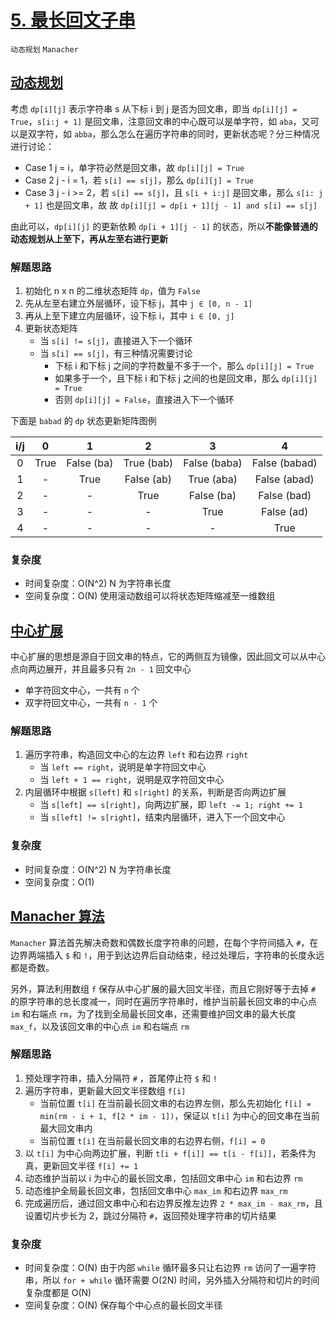 # [5. 最长回文子串](https://leetcode-cn.com/problems/longest-palindromic-substring/solution/zui-chang-hui-wen-zi-chuan-by-leetcode-solution/)

`动态规划` `Manacher`

## [动态规划](https://leetcode-cn.com/problems/longest-palindromic-substring/solution/5-zui-chang-hui-wen-zi-chuan-dong-tai-gu-p7uk/)

考虑 `dp[i][j]` 表示字符串 s 从下标 i 到 j 是否为回文串，即当 `dp[i][j] = True`，`s[i:j + 1]` 是回文串，注意回文串的中心既可以是单字符，如 `aba`，又可以是双字符，如 `abba`，那么怎么在遍历字符串的同时，更新状态呢？分三种情况进行讨论：

- Case 1 j = i，单字符必然是回文串，故 `dp[i][j] = True`
- Case 2 j - i = 1，若 `s[i] == s[j]`，那么 `dp[i][j] = True`
- Case 3 j - i >= 2，若 `s[i] == s[j]`，且 `s[i + i:j]` 是回文串，那么 `s[i: j + 1]` 也是回文串，故 故 `dp[i][j] = dp[i + 1][j - 1] and s[i] == s[j]`

由此可以，`dp[i][j]` 的更新依赖 `dp[i + 1][j - 1]` 的状态，所以**不能像普通的动态规划从上至下，再从左至右进行更新**

### 解题思路

1. 初始化 n x n 的二维状态矩阵 `dp`，值为 `False`
2. 先从左至右建立外层循环，设下标 j，其中 `j ∈ [0, n - 1]`
3. 再从上至下建立内层循环，设下标 i，其中 `i ∈ [0, j]`
4. 更新状态矩阵
    - 当 `s[i] != s[j]`，直接进入下一个循环
    - 当 `s[i] == s[j]`，有三种情况需要讨论
        - 下标 i 和下标 j 之间的字符数量不多于一个，那么 `dp[i][j] = True`
        - 如果多于一个，且下标 i 和下标 j 之间的也是回文串，那么 `dp[i][j] = True`
        - 否则 `dp[i][j] = False`，直接进入下一个循环

下面是 `babad` 的 `dp` 状态更新矩阵图例

| i/j | 0 | 1 | 2 | 3 | 4 |
| :-: | :-: | :-: | :-: | :-: | :-: |
| 0 | True | False (ba) | True (bab) | False (baba) | False (babad) |
| 1 | - | True | False (ab) | True (aba) | False (abad) |
| 2 | - | - | True | False (ba) | False (bad) |
| 3 | - | - | - | True | False (ad) |
| 4 | - | - | - | - | True |

### 复杂度

- 时间复杂度：O(N^2) N 为字符串长度
- 空间复杂度：O(N) 使用滚动数组可以将状态矩阵缩减至一维数组

## [中心扩展](https://leetcode-cn.com/problems/longest-palindromic-substring/solution/5-zui-chang-hui-wen-zi-chuan-cc-by-bian-bian-xiong/)

中心扩展的思想是源自于回文串的特点，它的两侧互为镜像，因此回文可以从中心点向两边展开，并且最多只有 `2n - 1` 回文中心

- 单字符回文中心，一共有 `n` 个
- 双字符回文中心，一共有 `n - 1` 个

### 解题思路

1. 遍历字符串，构造回文中心的左边界 `left` 和右边界 `right`
   - 当 `left == right`，说明是单字符回文中心
   - 当 `left + 1 == right`，说明是双字符回文中心
2. 内层循环中根据 `s[left]` 和 `s[right]` 的关系，判断是否向两边扩展
   - 当 `s[left] == s[right]`，向两边扩展，即 `left -= 1; right += 1`
   - 当 `s[left] != s[right]`，结束内层循环，进入下一个回文中心

### 复杂度

- 时间复杂度：O(N^2) N 为字符串长度
- 空间复杂度：O(1)

## [Manacher 算法](https://leetcode-cn.com/problems/longest-palindromic-substring/solution/xiang-xi-tong-su-de-si-lu-fen-xi-duo-jie-fa-bao-gu/)

`Manacher` 算法首先解决奇数和偶数长度字符串的问题，在每个字符间插入 `#`，在边界两端插入 `$` 和 `!`，用于到达边界后自动结束，经过处理后，字符串的长度永远都是奇数。

另外，算法利用数组 `f` 保存从中心扩展的最大回文半径，而且它刚好等于去掉 `#` 的原字符串的总长度减一，同时在遍历字符串时，维护当前最长回文串的中心点 `im` 和右端点 `rm`，为了找到全局最长回文串，还需要维护回文串的最大长度 `max_f`，以及该回文串的中心点  `im` 和右端点  `rm`

### 解题思路

1. 预处理字符串，插入分隔符 `#` ，首尾停止符 `$` 和 `!`
2. 遍历字符串，更新最大回文半径数组 `f[i]`
    - 当前位置 `t[i]` 在当前最长回文串的右边界左侧，那么先初始化 `f[i] = min(rm - i + 1, f[2 * im - 1])`，保证以 `t[i]` 为中心的回文串在当前最大回文串内
    - 当前位置 `t[i]` 在当前最长回文串的右边界右侧，`f[i] = 0`
3. 以 `t[i]` 为中心向两边扩展，判断 `t[i + f[i]] == t[i - f[i]]`，若条件为真，更新回文半径 `f[i] += 1`
4. 动态维护当前以 i 为中心的最长回文串，包括回文串中心 `im` 和右边界 `rm`
5. 动态维护全局最长回文串，包括回文串中心 `max_im` 和右边界 `max_rm`
6. 完成遍历后，通过回文串中心和右边界反推左边界 `2 * max_im - max_rm`，且设置切片步长为 2，跳过分隔符 `#`，返回预处理字符串的切片结果

### 复杂度

- 时间复杂度：O(N) 由于内部 `while` 循环最多只让右边界 `rm` 访问了一遍字符串，所以 `for + while` 循环需要 O(2N) 时间，另外插入分隔符和切片的时间复杂度都是 O(N)
- 空间复杂度：O(N) 保存每个中心点的最长回文半径
